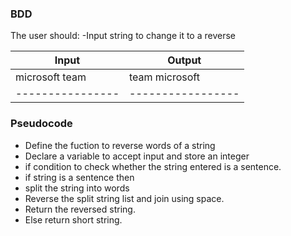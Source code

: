 ### BDD
The user should:
  -Input string to change it to a reverse

    
|   Input        |  Output          |
|----------------|----------------- |
| microsoft team | team microsoft   |
|----------------|----------------- |

### Pseudocode
- Define the fuction to reverse words of a string
- Declare a variable to accept input and store an integer
- if condition to check whether the string entered is a sentence.
- if string is a sentence then
- split the string into words
- Reverse the split string list and join using space.
- Return the reversed string. 
- Else return short string.